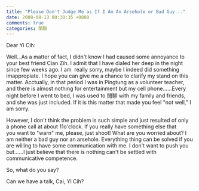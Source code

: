 ```yaml
---
title: "Please Don't Judge Me as If I Am An Arsehole or Bad Guy..."
date: 2008-08-13 00:30:35 +0800
comments: true
categories: 閒聊
---
```

<p>Dear Yi Cih:</p><p>Well...As a matter of fact, I didn't know I had caused some annoyance to your best friend Cian Zih. I admit that I have dialed her deep in the night since few weeks ago. I am  really sorry, maybe I indeed did something imappropiate. I hope you can give me a chance to clarify my stand on this matter. Acctually, in that period I was in Pingtung as a volunteer teacher, and there is almost nothing for entertainment but my cell phone......Every night before I went to bed, I was used to 閒聊 with my family and friends, and she was just included. If it is this matter that made you feel &quot;not well,&quot; I am sorry. </p><p>However, I don't think the problem is such simple and just resulted of only a phone call at about 11o'clock. If you really have something else that you want to &quot;warn&quot; me, please, just shoot! What are you worried about? I am neither a bad guy nor an arsehole. Everything thing can be solved if you are willing to have some communication with me. I don't want to push you but......I just believe that there is nothing can't be settled with communicative competence. </p><p>So, what do you say? </p><p>Can we have a talk, Cai, Yi Cih?</p>
